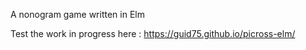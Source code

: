 A nonogram game written in Elm

Test the work in progress here : https://guid75.github.io/picross-elm/
